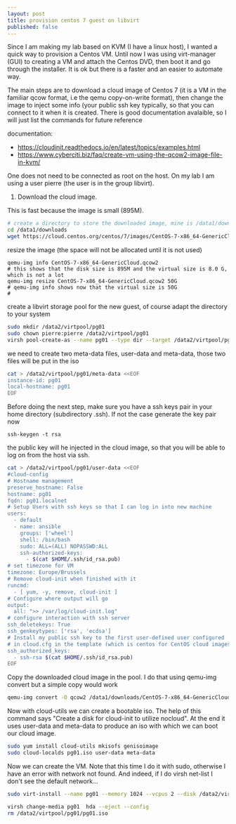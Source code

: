 ```yaml
---
layout: post
title: provision centos 7 guest on libvirt
published: false
---
```


Since I am making my lab based on KVM (I have a linux host), I wanted a quick way to provision a Centos VM. Until now I was using virt-manager (GUI) to creating a VM and attach the Centos DVD, then boot it and go through the installer. It is ok but there is a faster and an easier to automate way.

The main steps are to download a cloud image of Centos 7 (it is a VM in the familiar qcow format, i.e the qemu copy-on-write format), then change the image to inject some info (your public ssh key typically, so that you can connect to it when it is created. There is good documentation avalaible, so I will just list the commands for future reference

documentation:
* https://cloudinit.readthedocs.io/en/latest/topics/examples.html
* https://www.cyberciti.biz/faq/create-vm-using-the-qcow2-image-file-in-kvm/

One does not need to be connected as root on the host. On my lab I am using a user pierre (the user is in the group libvirt).

1. Download the cloud image. 

This is fast because the image is small (895M).

```bash
# create a directory to store the downloaded image, mine is /data1/downloads
cd /data1/downloads 
wget https://cloud.centos.org/centos/7/images/CentOS-7-x86_64-GenericCloud.qcow2
```

resize the image (the space will not be allocated until it is not used)

```
qemu-img info CentOS-7-x86_64-GenericCloud.qcow2
# this shows that the disk size is 895M and the virtual size is 8.0 G, which is not a lot
qemu-img resize CentOS-7-x86_64-GenericCloud.qcow2 50G
# qemu-img info shows now that the virtual size is 50G
# 
```
create a libvirt storage pool for the new guest, of course adapt the directory to your system

```bash
sudo mkdir /data2/virtpool/pg01
sudo chown pierre:pierre /data2/virtpool/pg01
virsh pool-create-as --name pg01 --type dir --target /data2/virtpool/pg01
```

we need to create two meta-data files, user-data and meta-data, those two files will be put in the iso

```bash
cat > /data2/virtpool/pg01/meta-data <<EOF
instance-id: pg01
local-hostname: pg01
EOF
```
Before doing the next step, make sure you have a ssh keys pair in your home directory (subdirectory .ssh). If not the case generate the key pair now

```
ssh-keygen -t rsa
```
the public key will he injected in the cloud image, so that you will be able to log on from the host via ssh. 

```bash
cat > /data2/virtpool/pg01/user-data <<EOF
#cloud-config
# Hostname management
preserve_hostname: False
hostname: pg01
fqdn: pg01.localnet
# Setup Users with ssh keys so that I can log in into new machine
users:
  - default
  - name: ansible
    groups: ['wheel']
    shell: /bin/bash
    sudo: ALL=(ALL) NOPASSWD:ALL
    ssh-authorized-keys:
      - $(cat $HOME/.ssh/id_rsa.pub)
# set timezone for VM
timezone: Europe/Brussels
# Remove cloud-init when finished with it
runcmd:
  - [ yum, -y, remove, cloud-init ]
# Configure where output will go
output: 
  all: ">> /var/log/cloud-init.log"
# configure interaction with ssh server
ssh_deletekeys: True
ssh_genkeytypes: ['rsa', 'ecdsa']
# Install my public ssh key to the first user-defined user configured 
# in cloud.cfg in the template (which is centos for CentOS cloud images)
ssh_authorized_keys:
  - ssh-rsa $(cat $HOME/.ssh/id_rsa.pub)
EOF
```
Copy the downloaded cloud image in the pool. I do that using qemu-img convert but a simple copy would work
```bash
qemu-img convert -O qcow2 /data1/downloads/CentOS-7-x86_64-GenericCloud.qcow2 /data2/virtpool/pg01/pg01.qcow2
```
Now with cloud-utils we can create a bootable iso. The help of this command says "Create a disk for cloud-init to utilize nocloud". At the end it uses user-data and meta-data to produce an iso with which we can boot our cloud image.

```bash
sudo yum install cloud-utils mkisofs genisoimage
sudo cloud-localds pg01.iso user-data meta-data

```
Now we can create the VM. Note that this time I do it with sudo, otherwise I have an error with network not found. And indeed, if I do virsh net-list I don't see the default network...

```bash
sudo virt-install --name pg01 --memory 1024 --vcpus 2 --disk /data2/virtpool/pg01/pg01.qcow2,device=disk,bus=virtio --disk /data2/virtpool/pg01/pg01.iso,device=cdrom --os-type generic --os-variant centos7.0 --virt-type kvm --network network=default,model=virtio --cdrom /data2/virtpool/pg01/pg01.iso 
```

```bash
virsh change-media pg01  hda --eject --config
rm /data2/virtpool/pg01/pg01.iso
```
